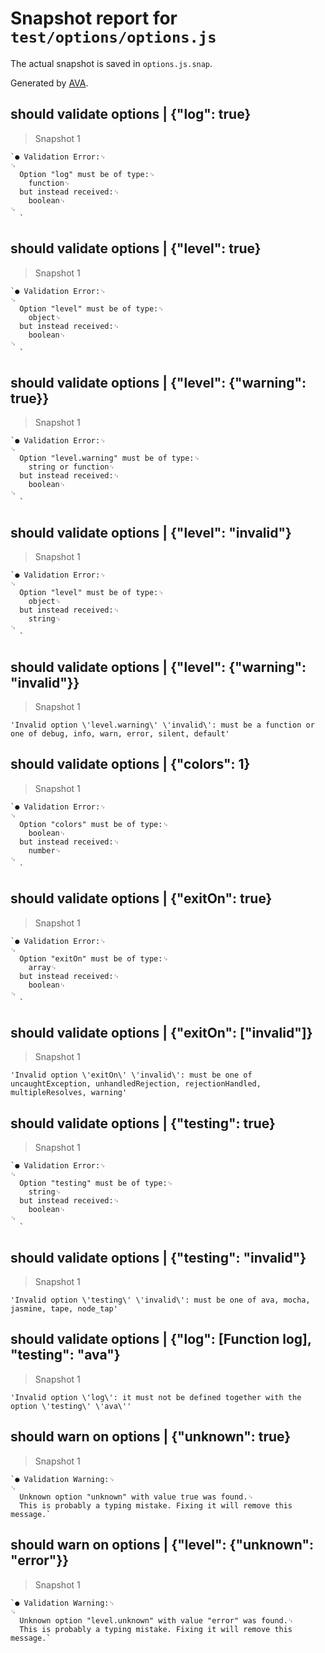 # Snapshot report for `test/options/options.js`

The actual snapshot is saved in `options.js.snap`.

Generated by [AVA](https://avajs.dev).

## should validate options | {"log": true}

> Snapshot 1

    `● Validation Error:␊
    ␊
      Option "log" must be of type:␊
        function␊
      but instead received:␊
        boolean␊
    ␊
      `

## should validate options | {"level": true}

> Snapshot 1

    `● Validation Error:␊
    ␊
      Option "level" must be of type:␊
        object␊
      but instead received:␊
        boolean␊
    ␊
      `

## should validate options | {"level": {"warning": true}}

> Snapshot 1

    `● Validation Error:␊
    ␊
      Option "level.warning" must be of type:␊
        string or function␊
      but instead received:␊
        boolean␊
    ␊
      `

## should validate options | {"level": "invalid"}

> Snapshot 1

    `● Validation Error:␊
    ␊
      Option "level" must be of type:␊
        object␊
      but instead received:␊
        string␊
    ␊
      `

## should validate options | {"level": {"warning": "invalid"}}

> Snapshot 1

    'Invalid option \'level.warning\' \'invalid\': must be a function or one of debug, info, warn, error, silent, default'

## should validate options | {"colors": 1}

> Snapshot 1

    `● Validation Error:␊
    ␊
      Option "colors" must be of type:␊
        boolean␊
      but instead received:␊
        number␊
    ␊
      `

## should validate options | {"exitOn": true}

> Snapshot 1

    `● Validation Error:␊
    ␊
      Option "exitOn" must be of type:␊
        array␊
      but instead received:␊
        boolean␊
    ␊
      `

## should validate options | {"exitOn": ["invalid"]}

> Snapshot 1

    'Invalid option \'exitOn\' \'invalid\': must be one of uncaughtException, unhandledRejection, rejectionHandled, multipleResolves, warning'

## should validate options | {"testing": true}

> Snapshot 1

    `● Validation Error:␊
    ␊
      Option "testing" must be of type:␊
        string␊
      but instead received:␊
        boolean␊
    ␊
      `

## should validate options | {"testing": "invalid"}

> Snapshot 1

    'Invalid option \'testing\' \'invalid\': must be one of ava, mocha, jasmine, tape, node_tap'

## should validate options | {"log": [Function log], "testing": "ava"}

> Snapshot 1

    'Invalid option \'log\': it must not be defined together with the option \'testing\' \'ava\''

## should warn on options | {"unknown": true}

> Snapshot 1

    `● Validation Warning:␊
    ␊
      Unknown option "unknown" with value true was found.␊
      This is probably a typing mistake. Fixing it will remove this message.`

## should warn on options | {"level": {"unknown": "error"}}

> Snapshot 1

    `● Validation Warning:␊
    ␊
      Unknown option "level.unknown" with value "error" was found.␊
      This is probably a typing mistake. Fixing it will remove this message.`
